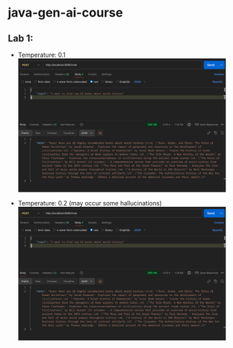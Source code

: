 # java-gen-ai-course

## Lab 1:

- Temperature: 0.1
  <img src="img/lab_01_temperature_1_0.png" alt="Temperature 1.0">

- Temperature: 0.2 (may occur some hallucinations)
  <img src="img/lab_01_temperature_1_0.png" alt="Temperature 2.0">

